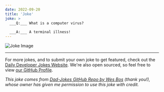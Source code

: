 ```yaml
---
date: 2022-09-20
title: 'Joke'
joke: >
  ___Q:___ What is a computer virus?
  
  ___A:___ A terminal illness!
---
```



![Joke Image](https://private.xtrp.io/projects/DailyDeveloperJokes/public_image_server/images/5e1258c4f0d26.png)

---

For more jokes, and to submit your own joke to get featured, check out the [Daily Developer Jokes Website](https://dailydeveloperjokes.github.io/). We're also open sourced, so feel free to view [our GitHub Profile](https://github.com/dailydeveloperjokes).


_This joke comes from [Dad-Jokes GitHub Repo by Wes Bos](https://github.com/wesbos/dad-jokes) (thank you!), whose owner has given me permission to use this joke with credit._

<!--
Joke text:
**Q:** What is a computer virus?

**A:** A terminal illness!
 -->


